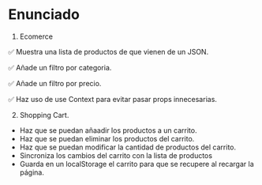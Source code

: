# Enunciado

1. Ecomerce

✅ Muestra una lista de productos de que vienen de un JSON.

✅ Añade un filtro por categoria.

✅ Añade un filtro por precio.

✅ Haz uso de use Context para evitar pasar props innecesarias.

2. Shopping Cart.

- Haz que se puedan añaadir los productos a un carrito.
- Haz que se puedan eliminar los productos del carrito.
- Haz que se puedan modificar la cantidad de productos del carrito.
- Sincroniza los cambios del carrito con la lista de productos
- Guarda en un localStorage el carrito para que se recupere al recargar la página.
